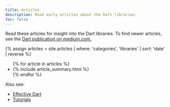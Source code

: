 ```yaml
---
title: Articles
description: Read early articles about the Dart libraries.
toc: false
---
```


Read these articles for insight into the Dart libraries.
To find newer articles, see the
[Dart publication on medium.com.](https://medium.com/dartlang)

<div>
  {% assign articles = site.articles | where: 'categories', 'libraries' | sort: 'date' | reverse %}
  <ul class="nav-list">
    {% for article in articles %}
      <li>{% include article_summary.html %}</li>
    {% endfor %}
  </ul>
</div>

Also see:

* [Effective Dart](/guides/language/effective-dart)
* [Tutorials](/tutorials)
